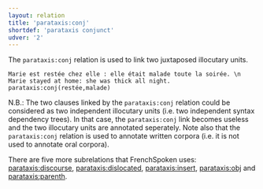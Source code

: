 ```yaml
---
layout: relation
title: 'parataxis:conj'
shortdef: 'parataxis conjunct'
udver: '2'
---
```


The `parataxis:conj` relation is used to link two juxtaposed illocutary units. 

~~~ sdparse
Marie est restée chez elle : elle était malade toute la soirée. \n Marie stayed at home: she was thick all night.
parataxis:conj(restée,malade)
~~~

N.B.: The two clauses linked by the `parataxis:conj` relation could be considered as two independent illocutary units (i.e. two independent syntax dependency trees). 
In that case, the `parataxis:conj` link becomes useless and the two illocutary units are annotated seperately.
Note also that the `parataxis:conj` relation is used to annotate written corpora (i.e. it is not used to annotate oral corpora). 

There are five more subrelations that FrenchSpoken uses: [parataxis:discourse](), [parataxis:dislocated](), [parataxis:insert](), [parataxis:obj]() and [parataxis:parenth]().


